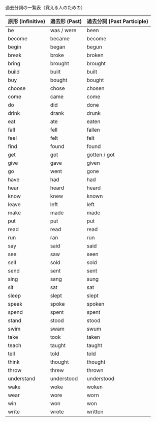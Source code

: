 過去分詞の一覧表（覚える人のための）

| 原形 (Infinitive) | 過去形 (Past) | 過去分詞 (Past Participle) |
|-------------------|---------------|--------------------------|
| be                | was / were    | been                     |
| become            | became        | become                   |
| begin             | began         | begun                    |
| break             | broke         | broken                   |
| bring             | brought       | brought                  |
| build             | built         | built                    |
| buy               | bought        | bought                   |
| choose            | chose         | chosen                   |
| come              | came          | come                     |
| do                | did           | done                     |
| drink             | drank         | drunk                    |
| eat               | ate           | eaten                    |
| fall              | fell          | fallen                   |
| feel              | felt          | felt                     |
| find              | found         | found                    |
| get               | got           | gotten / got             |
| give              | gave          | given                    |
| go                | went          | gone                     |
| have              | had           | had                      |
| hear              | heard         | heard                    |
| know              | knew          | known                    |
| leave             | left          | left                     |
| make              | made          | made                     |
| put               | put           | put                      |
| read              | read          | read                     |
| run               | ran           | run                      |
| say               | said          | said                     |
| see               | saw           | seen                     |
| sell              | sold          | sold                     |
| send              | sent          | sent                     |
| sing              | sang          | sung                     |
| sit               | sat           | sat                      |
| sleep             | slept         | slept                    |
| speak             | spoke         | spoken                   |
| spend             | spent         | spent                    |
| stand             | stood         | stood                    |
| swim              | swam          | swum                     |
| take              | took          | taken                    |
| teach             | taught        | taught                   |
| tell              | told          | told                     |
| think             | thought       | thought                  |
| throw             | threw         | thrown                   |
| understand        | understood    | understood               |
| wake              | woke          | woken                    |
| wear              | wore          | worn                     |
| win               | won           | won                      |
| write             | wrote         | written                  |

